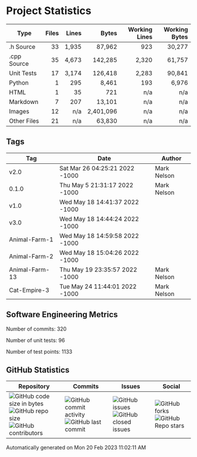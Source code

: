 Project Statistics
==================

| Type | Files | Lines | Bytes | Working Lines | Working Bytes |
|------|------:|------:|------:|--------------:|--------------:|
|.h Source|33|1,935|87,962|923|30,277|
|.cpp Source|35|4,673|142,285|2,320|61,757|
|Unit Tests|17|3,174|126,418|2,283|90,841|
|Python|1|295|8,461|193|6,976|
|HTML|1|35|721|n/a|n/a|
|Markdown|7|207|13,101|n/a|n/a|
|Images|12|n/a|2,401,096|n/a|n/a|
|Other	Files|21|n/a|63,830|n/a|n/a|

## Tags
| Tag | Date	| Author	|
|-----|------|--------|
|v2.0|Sat Mar 26 04:25:21 2022 -1000|Mark Nelson|
|0.1.0|Thu May 5 21:31:17 2022 -1000|Mark Nelson|
|v1.0|Wed May 18 14:41:37 2022 -1000||
|v3.0|Wed May 18 14:44:24 2022 -1000||
|Animal-Farm-1|Wed May 18 14:59:58 2022 -1000||
|Animal-Farm-2|Wed May 18 15:04:26 2022 -1000||
|Animal-Farm-13|Thu May 19 23:35:57 2022 -1000|Mark Nelson|
|Cat-Empire-3|Tue May 24 11:44:01 2022 -1000|Mark Nelson|


## Software Engineering Metrics

Number of commits:  320

Number of unit tests:  96

Number of test points:  1133

## GitHub	Statistics
| Repository								  | Commits							| Issues						  | Social							|
|-------------------------------------|---------------------------|-------------------------|---------------------------|
| ![GitHub code size	in	bytes](https://img.shields.io/github/languages/code-size/marknelsonengineer/ee205_animal_farm_reference?style=social) <br/> ![GitHub repo size](https://img.shields.io/github/repo-size/marknelsonengineer/ee205_animal_farm_reference?style=social)	<br/>	![GitHub contributors](https://img.shields.io/github/contributors/marknelsonengineer/ee205_animal_farm_reference?style=social) | ![GitHub commit activity](https://img.shields.io/github/commit-activity/w/marknelsonengineer/ee205_animal_farm_reference?style=social) <br/> ![GitHub last	commit](https://img.shields.io/github/last-commit/marknelsonengineer/ee205_animal_farm_reference?style=social)	| ![GitHub	issues](https://img.shields.io/github/issues-raw/marknelsonengineer/ee205_animal_farm_reference?style=social) <br/> ![GitHub	closed issues](https://img.shields.io/github/issues-closed-raw/marknelsonengineer/ee205_animal_farm_reference?style=social) | ![GitHub forks](https://img.shields.io/github/forks/marknelsonengineer/ee205_animal_farm_reference?style=social) <br/> ![GitHub Repo	stars](https://img.shields.io/github/stars/marknelsonengineer/ee205_animal_farm_reference?style=social)	|

Automatically generated on Mon 20 Feb 2023 11:02:11 AM 
